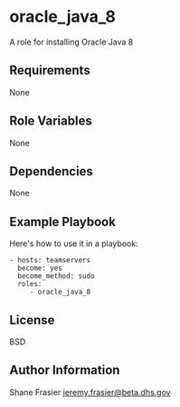 oracle_java_8
=============

A role for installing Oracle Java 8

Requirements
------------

None

Role Variables
--------------

None

Dependencies
------------

None

Example Playbook
----------------

Here's how to use it in a playbook:

    - hosts: teamservers
      become: yes
      become_method: sudo
      roles:
         - oracle_java_8

License
-------

BSD

Author Information
------------------

Shane Frasier <jeremy.frasier@beta.dhs.gov>
